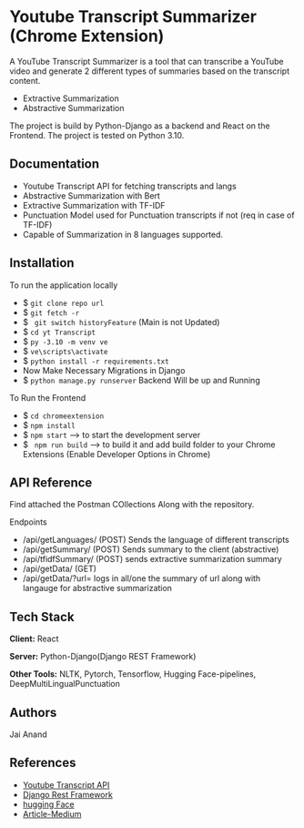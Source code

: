 
# Youtube Transcript Summarizer (Chrome Extension)

A YouTube Transcript Summarizer is a tool that can transcribe a YouTube video and generate 2 different types of summaries based on the transcript content.
- Extractive Summarization 
- Abstractive Summarization

The project is build by Python-Django as a backend and React on the Frontend. The project is tested on Python 3.10.
## Documentation

- Youtube Transcript API for fetching transcripts and langs
- Abstractive Summarization with Bert
- Extractive Summarization with TF-IDF 
- Punctuation Model used for Punctuation transcripts if not (req in case of TF-IDF)
- Capable of Summarization in 8 languages supported.

    
## Installation

To run the application locally
- $ ```git clone repo url ```
- $ ```git fetch -r```
- $ ``` git switch historyFeature``` (Main is not Updated)
- $ ```cd yt Transcript```
- $ ```py -3.10 -m venv ve```
- $ ```ve\scripts\activate```
- $ ```python install -r requirements.txt```
- Now Make Necessary Migrations in Django
- $ ```python manage.py runserver```
Backend Will be up and Running

To Run the Frontend 
- $ ```cd chromeextension```
- $ ```npm install```
- $ ```npm start``` --> to start the development server
- $ ``` npm run build``` --> to build it and add build folder to your Chrome Extensions (Enable Developer Options in Chrome)
## API Reference

Find attached the Postman COllections Along with the repository.

Endpoints

- /api/getLanguages/ (POST)
Sends the language of different transcripts 
- /api/getSummary/ (POST)
Sends summary to the client (abstractive)  
- /api/tfidfSummary/ (POST)
sends extractive summarization summary
- /api/getData/ (GET)
- /api/getData/?url=<url>
logs in all/one the summary of url along with langauge for abstractive summarization


## Tech Stack

**Client:** React

**Server:** Python-Django(Django REST Framework)

**Other Tools:** NLTK, Pytorch, Tensorflow, Hugging Face-pipelines, DeepMultiLingualPunctuation 


## Authors

Jai Anand


## References

 - [Youtube Transcript API](https://pypi.org/project/youtube-transcript-api/)
 - [Django Rest Framework](https://www.django-rest-framework.org/)
 - [hugging Face](https://huggingface.co/)
 - [Article-Medium](https://medium.com/spidernitt/how-to-build-a-text-summarizer-from-scratch-1a68e39558c4)
